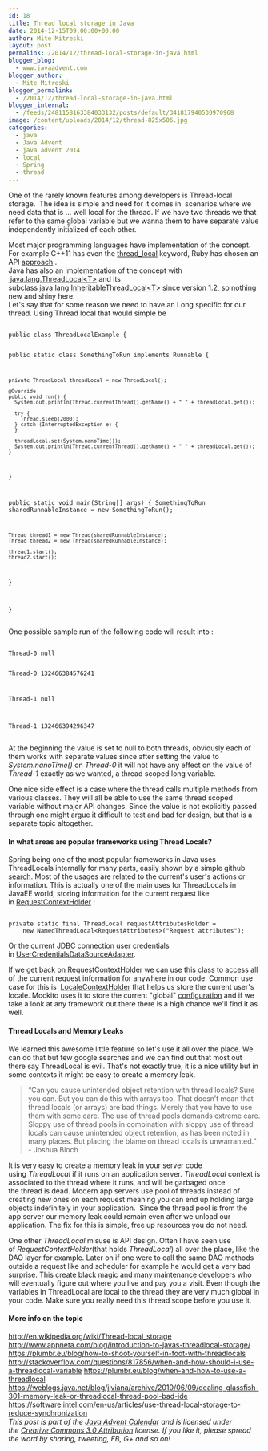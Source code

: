 ```yaml
---
id: 18
title: Thread local storage in Java
date: 2014-12-15T09:00:00+00:00
author: Mite Mitreski
layout: post
permalink: /2014/12/thread-local-storage-in-java.html
blogger_blog:
  - www.javaadvent.com
blogger_author:
  - Mite Mitreski
blogger_permalink:
  - /2014/12/thread-local-storage-in-java.html
blogger_internal:
  - /feeds/2481158163384033132/posts/default/341817940530970968
image: /content/uploads/2014/12/thread-825x506.jpg
categories:
  - java
  - Java Advent
  - java advent 2014
  - local
  - Spring
  - thread
---
```

One of the rarely known features among developers is Thread-local storage. &nbsp;The idea is simple and need for it comes in &nbsp;scenarios where we need data that is ... well local for the thread. If we have two threads we that refer to the same global variable but we wanna them to have separate value independently initialized of each other.
<div>
<div></div>
<div>Most major programming languages have implementation of the concept. For example C++11 has even the <a href="http://en.cppreference.com/w/cpp/keyword/thread_local">thread_local</a> keyword, Ruby has chosen an API <a href="http://api.rubyonrails.org/classes/Thread.html#method-i-thread_variable_set">approach</a>&nbsp;.
<div></div>
<div>Java has also an implementation of the concept with <a href="http://docs.oracle.com/javase/8/docs/api/java/lang/ThreadLocal.html">&nbsp;java.lang.ThreadLocal&lt;T&gt;</a> and its subclass&nbsp;<a href="http://docs.oracle.com/javase/8/docs/api/java/lang/InheritableThreadLocal.html">java.lang.InheritableThreadLocal&lt;T&gt;</a> since version 1.2, so nothing new and shiny here.</div>
<div></div>
<div>Let's say that for some reason we need to have an Long specific for our thread. Using Thread local that would simple be</div>
<div>
<pre><code>
public class ThreadLocalExample {

  public static class SomethingToRun implements Runnable {

    private ThreadLocal threadLocal = new ThreadLocal();

    @Override
    public void run() {
      System.out.println(Thread.currentThread().getName() + " " + threadLocal.get());

      try {
        Thread.sleep(2000);
      } catch (InterruptedException e) {
      }

      threadLocal.set(System.nanoTime());
      System.out.println(Thread.currentThread().getName() + " " + threadLocal.get());
    }
  }


  public static void main(String[] args) {
    SomethingToRun sharedRunnableInstance = new SomethingToRun();

    Thread thread1 = new Thread(sharedRunnableInstance);
    Thread thread2 = new Thread(sharedRunnableInstance);

    thread1.start();
    thread2.start();
  }

}
</code></pre>
</div>
<div>One possible sample run of the following code will result into :
<pre><code>
Thread-0 null

Thread-0 132466384576241

Thread-1 null

Thread-1 132466394296347
</code></pre>
</div>
<div>At the beginning the value is set to null to both threads, obviously each of them works with separate values since after setting the value to <i>System.nanoTime()</i> on <i>Thread-0</i> it will not have any effect on the value of <i>Thread-1 </i>exactly as we wanted, a thread scoped long variable.

One nice side effect is a case where the thread calls multiple methods from various classes. They will all be able to use the same thread scoped variable without major API changes. Since the value is not explicitly passed through one might argue it difficult to test and bad for design, but that is a separate topic altogether.
<h4>In what areas are popular frameworks using Thread Locals?</h4>
Spring being one of the most popular frameworks in Java uses ThreadLocals internally for many parts, easily shown by a simple github <a href="https://github.com/spring-projects/spring-framework/search?p=2&amp;q=threadLocal&amp;utf8=%E2%9C%93">search</a>. Most of the usages are related to the current's user's actions or information. This is actually one of the main uses for ThreadLocals in JavaEE world, storing information for the current request like in&nbsp;<a href="http://requestcontextholder/">RequestContextHolder</a> :
<pre><code>
private static final ThreadLocal requestAttributesHolder = 
    new NamedThreadLocal&lt;RequestAttributes&gt;("Request attributes");
</code></pre>
</div>
<div></div>
<div>Or the current JDBC connection user credentials in&nbsp;<a href="https://github.com/spring-projects/spring-framework/blob/dd2bf28a4f2c20cc6510266f245c619755e851ba/spring-jdbc/src/main/java/org/springframework/jdbc/datasource/UserCredentialsDataSourceAdapter.java">UserCredentialsDataSourceAdapter</a>.

If we get back on RequestContextHolder we can use this class to access all of the current request information for anywhere in our code.
Common use case for this is &nbsp;<a href="https://github.com/spring-projects/spring-framework/blob/dd2bf28a4f2c20cc6510266f245c619755e851ba/spring-context/src/main/java/org/springframework/context/i18n/LocaleContextHolder.java">LocaleContextHolder</a> that helps us store the current user's locale.
Mockito uses it to store the current "global" <a href="https://github.com/mockito/mockito/blob/18dc62d72821fdc54f53ba4a5ca98412ac1f4441/src/org/mockito/internal/configuration/GlobalConfiguration.java">configuration</a>&nbsp;and if we take a look at any framework out there there is a high chance we'll find it as well.

</div>
<div>
<h4>Thread Locals and Memory Leaks</h4>
We learned this awesome little feature so let's use it all over the place. We can do that but few google searches and we can find out that most out there say ThreadLocal is evil. That's not exactly true, it is a nice utility but in some contexts it might be easy to create a memory leak.
<blockquote>“Can you cause unintended object retention with thread locals? Sure you can. But you can do this with arrays too. That doesn’t mean that thread locals (or arrays) are bad things. Merely that you have to use them with some care. The use of thread pools demands extreme care. Sloppy use of thread pools in combination with sloppy use of thread locals can cause unintended object retention, as has been noted in many places. But placing the blame on thread locals is unwarranted.” - Joshua Bloch</blockquote>
</div>
<div>It is very easy to create a memory leak in your server code using&nbsp;<i>ThreadLocal</i>&nbsp;if it runs on an application&nbsp;server.&nbsp;<i>ThreadLocal</i>&nbsp;context is associated to the thread where it runs, and will be garbaged once the&nbsp;thread is dead. Modern app servers use pool of threads instead of creating new ones on each request meaning you can end up holding large objects indefinitely in your application. &nbsp;Since the thread pool is from the app server our memory leak could remain even after we unload our application. The fix for this is simple, free up resources you do not need.

One other <i>ThreadLocal</i> misuse is API design. Often I have seen use of&nbsp;<i>RequestContextHolder</i>(that holds&nbsp;<i>ThreadLocal</i>) all over the place, like the DAO layer for example. Later on if one were to call the same DAO methods outside a request like and scheduler for example he would get a very bad surprise.
This create black magic and many maintenance developers who will eventually figure out where you live and pay you a visit. Even though the variables in ThreadLocal are local to the thread they are very much global in your code. Make sure you really need this thread scope before you use it.
<h4>More info on the topic</h4>
<a href="http://en.wikipedia.org/wiki/Thread-local_storage">http://en.wikipedia.org/wiki/Thread-local_storage</a>
<a href="http://www.appneta.com/blog/introduction-to-javas-threadlocal-storage/">http://www.appneta.com/blog/introduction-to-javas-threadlocal-storage/</a>
<a href="https://plumbr.eu/blog/how-to-shoot-yourself-in-foot-with-threadlocals">https://plumbr.eu/blog/how-to-shoot-yourself-in-foot-with-threadlocals</a>
<a href="http://stackoverflow.com/questions/817856/when-and-how-should-i-use-a-threadlocal-variable">http://stackoverflow.com/questions/817856/when-and-how-should-i-use-a-threadlocal-variable</a>
<a href="https://plumbr.eu/blog/when-and-how-to-use-a-threadlocal">https://plumbr.eu/blog/when-and-how-to-use-a-threadlocal</a>
<a href="https://weblogs.java.net/blog/jjviana/archive/2010/06/09/dealing-glassfish-301-memory-leak-or-threadlocal-thread-pool-bad-ide">https://weblogs.java.net/blog/jjviana/archive/2010/06/09/dealing-glassfish-301-memory-leak-or-threadlocal-thread-pool-bad-ide</a>
<a href="https://software.intel.com/en-us/articles/use-thread-local-storage-to-reduce-synchronization">https://software.intel.com/en-us/articles/use-thread-local-storage-to-reduce-synchronization</a>






</div>
</div>
</div>
<em>This post is part of the&nbsp;<a href="http://javaadvent.com/">Java Advent Calendar</a>&nbsp;and is licensed under the&nbsp;<a href="https://creativecommons.org/licenses/by/3.0/">Creative Commons 3.0 Attribution</a>&nbsp;license. If you like it, please spread the word by sharing, tweeting, FB, G+ and so on!</em>